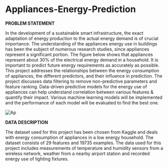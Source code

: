 # Appliances-Energy-Prediction

**PROBLEM STATEMENT**

In the development of a sustainable smart infrastructure, the exact adaptation of energy production to the actual energy demand is of crucial importance. The understanding of the appliances energy use in buildings has been the subject of numerous research studies, since appliances represent a significant portion. The figure below shows that appliances represent about 30% of the electrical energy demand in a household. It is important to predict future energy requirements as accurately as possible. This project addresses the relationships between the energy consumption of appliances, the different predictors, and their influence in prediction. The project discusses data filtering to remove non-predictive parameters and feature ranking. Data-driven predictive models for the energy use of appliances can help understand correlation between various features & quantify their impact. Various machine learning models will be implemented and the performance of each model will be evaluated to find the best one.

![Ap](Appliance.jpg)



**DATA DESCRIPTION**

The dataset used for this project has been chosen from Kaggle and deals with energy consumption of appliances in a low energy household. The dataset consists of 29 features and 19735 examples. The data used for this project includes measurements of temperature and humidity sensors from a wireless network, weather from a nearby airport station and recorded energy use of lighting fixtures. 
